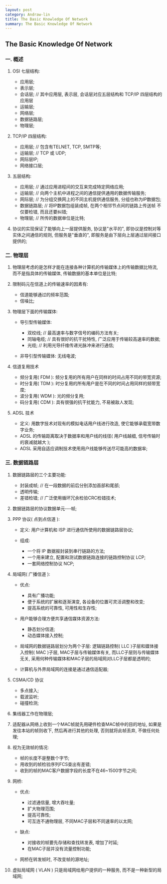 ```yaml
---
layout: post
category: Andraw-lin
title: The Basic Knowledge Of Network
summary: The Basic Knowledge Of Network
---
```


## **The Basic Knowledge Of Network**

### **一. 概述**

 1. OSI 七层结构: 

    - 应用层;
    - 表示层;
    - 会话层;       // 其中应用层, 表示层, 会话层对应五层结构和 TCP/IP 四层结构的应用层
    - 运输层;
    - 网络层;
    - 数据链路层;
    - 物理层;
    

 2. TCP/IP 四层结构: 

    - 应用层; // 包含有TELNET, TCP, SMTP等;
    - 运输层; // TCP 或 UDP;
    - 网际层IP;
    - 网络接口层;
    
 3. 五层结构: 

    - 应用层;   // 通过应用进程间的交互来完成特定网络应用;
    - 运输层;   // 向两个主机中进程之间的通信提供通用的数据传输服务;
    - 网际层;   // 为分组交换网上的不同主机提供通信服务, 分组也称为IP数据包;
    - 数据链路层;   // 将IP数据包组装成帧, 在两个相邻节点间的链路上传送帧 不仅要检错, 而且还要纠错;
    - 物理层;   // 所传的数据单位是比特;
    

 4. 协议的实现保证了能够向上一层提供服务, 协议是"水平的", 即协议是控制对等实体之间通信的规则, 但服务是"垂直的", 即服务是由下层向上层通过层间接口提供的;

### **二. 物理层**

 1. 物理层考虑的是怎样才能在连接各种计算机的传输媒体上的传输数据比特流, 而不是指具体的传输媒体, 传输数据的基本单位是比特;
 2. 限制码元在信道上的传输速率的因素有: 
    
    - 信道能够通过的频率范围;
    - 信噪比;
 3. 物理层下面的传输媒体: 

    - 导引型传输媒体: 
    
      + 双绞线; // 最高速率与数字信号的编码方法有关;
      + 同轴电缆;   // 具有很好的抗干扰特性, 广泛应用于传输较高速率的数据;
      + 光缆;   // 利用光导纤维传递光脉冲来进行通信;
    
    - 非导引型传输媒体: 无线电波;
    
 

 4. 信道复用技术

    - 频分复用( FDM ): 频分复用的所有用户在同样的时间占用不同的带宽资源;
    - 时分复用( TDM ): 时分复用的所有用户是在不同的时间占用同样的频带宽度;
    - 波分复用( WDM ): 光的频分复用;
    - 码分复用( CDM ): 具有很强的抗干扰能力, 不易被敌人发现;
    
 5. ADSL 技术

    - 定义: 用数字技术对现有的模拟电话用户线进行改造, 使它能够承载宽带数字业务;
    - ADSL 的传输距离取决于数据率和用户线的线径( 用户线越细, 信号传输时的衰减就越大 );
    - ADSL 采用自适应调制技术使用用户线能够传送尽可能高的数据率;
    

### **三. 数据链路层**
 

 1. 数据链路层的三个主要功能: 

    - 封装成帧; // 在一段数据的前后分别添加首部和尾部;
    - 透明传输; 
    - 差错检错; // 广泛使用循环冗余检验CRC检错技术;
     
 2. 数据链路层的协议数据单元---帧;
 3. PPP 协议( 点到点信道 ): 

    - 定义: 用户计算机和 ISP 进行通信所使用的数据链路层协议;
    - 组成: 
    
      + 一个将 IP 数据报封装到串行链路的方法;
      + 一个用来建立, 配置和测试数据链路连接的链路控制协议 LCP;
      + 一套网络控制协议 NCP;
    

 4. 局域网( 广播信道 ):

    - 优点: 
    
      + 具有广播功能;
      + 便于系统的扩展和逐渐演变, 各设备的位置可灵活调整和改变;
      + 提高系统的可靠性, 可用性和生存性;
      
    - 用户能够合理方便共享通信媒体资源方法: 
    
      + 静态划分信道;
      + 动态媒体接入控制;
      
    - 局域网的数据链路层划分为两个子层: 逻辑链路控制( LLC )子层和媒体接入控制( MAC )子层, MAC子层与传输媒体有关, 而LLC子层则与传输媒体无关, 采用何种传输媒体和MAC子层的局域网对LLC子层都是透明的;
    
    - 计算机与外界局域网的连接是通过通信适配器;
    
 

 5. CSMA/CD 协议

    - 多点接入;
    - 载波监听;
    - 碰撞检测;
    
 6. 集线器工作在物理层;
 7. 适配器从网络上收到一个MAC帧就先用硬件检查MAC帧中的目的地址, 如果是发往本站的帧则收下, 然后再进行其他的处理, 否则就将此帧丢弃, 不做任何处理;
 8. 视为无效帧的情况: 

    - 帧的长度不是整数个字节;
    - 用收到的帧检验序列FCS查出有差错;
    - 收到的帧的MAC客户数据字段的长度不在46~1500字节之间;
    
 9. 网桥: 

    - 优点: 
    
      + 过滤通信量, 增大吞吐量;
      + 扩大物理范围;
      + 提高可靠性;
      + 可互连不通物理层, 不同MAC子层和不同速率的以太网;
      
    - 缺点: 
    
      + 对接收的帧要先存储和查找转发表, 增加了时延;
      + 在MAC子层并没有流量控制功能;
      
    - 网桥在转发帧时, 不改变帧的源地址;

10. 虚拟局域网 ( VLAN ) 只是局域网给用户提供的一种服务, 而不是一种新型的局域网;